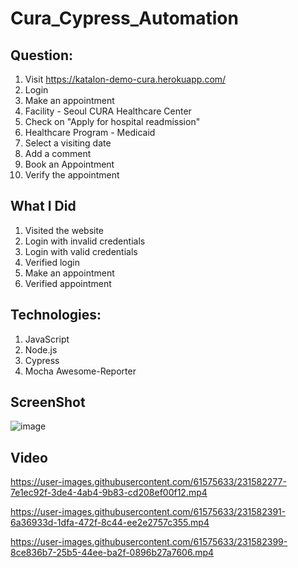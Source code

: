 # Cura_Cypress_Automation

## Question: 
  1. Visit https://katalon-demo-cura.herokuapp.com/
  2. Login
  3. Make an appointment
  4. Facility - Seoul CURA Healthcare Center
  5. Check on "Apply for hospital readmission"
  6. Healthcare Program - Medicaid
  7. Select a visiting date
  8. Add a comment
  7. Book an Appointment
  8. Verify the appointment

## What I Did
  1. Visited the website
  2. Login with invalid credentials
  3. Login with valid credentials
  4. Verified login
  5. Make an appointment
  6. Verified appointment
  
## Technologies:
  1. JavaScript
  2. Node.js
  3. Cypress
  4. Mocha Awesome-Reporter
  
## ScreenShot
![image](https://user-images.githubusercontent.com/61575633/231581532-a171c2b8-5b07-42f1-9c46-02736c233648.png)

## Video
https://user-images.githubusercontent.com/61575633/231582277-7e1ec92f-3de4-4ab4-9b83-cd208ef00f12.mp4

https://user-images.githubusercontent.com/61575633/231582391-6a36933d-1dfa-472f-8c44-ee2e2757c355.mp4

https://user-images.githubusercontent.com/61575633/231582399-8ce836b7-25b5-44ee-ba2f-0896b27a7606.mp4
